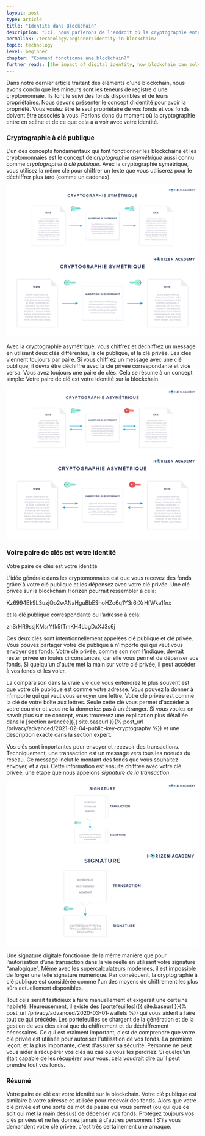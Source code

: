```yaml
---
layout: post
type: article
title: "Identité dans Blockchain"
description: "Ici, nous parlerons de l'endroit où la cryptographie entre en scène et de ce que cela a à voir avec votre identité. Sans identité, il ne peut y avoir de propriété"
permalink: /technology/beginner/identity-in-blockchain/
topic: technology
level: beginner
chapter: "Comment fonctionne une blockchain?"
further_reads: [the_impact_of_digital_identity, how_blockchain_can_solve_identity_management_problems]
---
```


Dans notre dernier article traitant des éléments d'une blockchain, nous avons conclu que les mineurs sont les teneurs de registre d'une cryptomonnaie. Ils font le suivi des fonds disponibles et de leurs propriétaires. Nous devons présenter le concept d’identité pour avoir la propriété. Vous voulez être le seul propriétaire de vos fonds et vos fonds doivent être associés à vous. Parlons donc du moment où la cryptographie entre en scène et de ce que cela a à voir avec votre identité.

### Cryptographie à clé publique

L'un des concepts fondamentaux qui font fonctionner les blockchains et les cryptomonnaies est le concept de _cryptographie asymétrique_ aussi connu comme _cryptographie à clé publique_.
Avec la cryptographie symétrique, vous utilisez la même clé pour chiffrer un texte que vous utiliserez pour le déchiffrer plus tard (comme un cadenas).

![Symmetric in FR](/assets/post_files/technology/beginner/identity-in-blockchain/FR_symmetric_D.jpg)
![Symmetric in FR](/assets/post_files/technology/beginner/identity-in-blockchain/FR_symmetric_M.jpg)

Avec la cryptographie asymétrique, vous chiffrez et déchiffrez un message en utilisant deux clés différentes, la clé publique, et la clé privée. Les clés viennent toujours par paire. Si vous chiffrez un message avec une clé publique, il devra être déchiffré avec la clé privée correspondante et vice versa. Vous avez toujours une paire de clés. Cela se résume à un concept simple: Votre paire de clé est votre identité sur la blockchain.

![Asymmetric in FR](/assets/post_files/technology/beginner/identity-in-blockchain/FR_asymmetric_D.jpg)
![Asymmetric in FR](/assets/post_files/technology/beginner/identity-in-blockchain/FR_asymmetric_M.jpg)

### Votre paire de clés est votre identité

Votre paire de clés est votre identité

L'idée générale dans les cryptomonnaies est que vous recevez des fonds grâce à votre clé publique et les dépensez avec votre clé privée. Une clé privée sur la blockchain Horizen pourrait ressembler à cela:

Kz6994Ek9L3uzjQo2wANaHguBbEShoHZo6q1Y3r6rXrHfWka1fnx

et la clé publique correspondante ou l’adresse à cela:

znSrHR9ssjKMsrYfk5fTmKH4LbgDxXJ3s6j

Ces deux clés sont intentionnellement appelées clé publique et clé privée. Vous pouvez partager votre clé publique à n’importe qui qui veut vous envoyer des fonds. Votre clé privée, comme son nom l’indique, devrait rester privée en toutes circonstances, car elle vous permet de dépenser vos fonds. Si quelqu'un d'autre met la main sur votre clé privée, il peut accéder à vos fonds et les voler.

La comparaison dans la vraie vie que vous entendrez le plus souvent est que votre clé publique est comme votre adresse. Vous pouvez la donner à n'importe qui qui veut vous envoyer une lettre. Votre clé privée est comme la clé de votre boîte aux lettres. Seule cette clé vous permet d'accéder à votre courrier et vous ne la donneriez pas à un étranger. Si vous voulez en savoir plus sur ce concept, vous trouverez une explication plus détaillée dans la [section avancée]({{ site.baseurl }}{% post_url /privacy/advanced/2021-02-04-public-key-cryptography %}) et une description exacte dans la section expert.

Vos clés sont importantes pour envoyer et recevoir des transactions. Techniquement, une transaction est un message vers tous les noeuds du réseau. Ce message inclut le montant des fonds que vous souhaitez envoyer, et à qui. Cette information est ensuite chiffrée avec votre clé privée, une étape que nous appelons _signature de la transaction_.

![Signing in FR](/assets/post_files/technology/beginner/identity-in-blockchain/FR_signing_D.jpg)
![Signing in FR](/assets/post_files/technology/beginner/identity-in-blockchain/FR_signing_M.jpg)

Une signature digitale fonctionne de la même manière que pour l’autorisation d’une transaction dans la vie réelle en utilisant votre signature “analogique”. Même avec les supercalculateurs modernes, il est impossible de forger une telle signature numérique. Par conséquent, la cryptographie à clé publique est considérée comme l'un des moyens de chiffrement les plus sûrs actuellement disponibles.

Tout cela serait fastidieux à faire manuellement et exigerait une certaine habileté. Heureusement, il existe des [portefeuilles]({{ site.baseurl }}{% post_url /privacy/advanced/2020-03-01-wallets %}) qui vous aident à faire tout ce qui précède. Les portefeuilles se chargent de la génération et de la gestion de vos clés ainsi que du chiffrement et du déchiffrement nécessaires. Ce qui est vraiment important, c'est de comprendre que votre clé privée est utilisée pour autoriser l'utilisation de vos fonds. La première leçon, et la plus importante, c'est d'assurer sa sécurité. Personne ne peut vous aider à récupérer vos clés au cas où vous les perdriez. Si quelqu’un était capable de les récupérer pour vous, cela voudrait dire qu’il peut prendre tout vos fonds.

### Résumé

Votre paire de clé est votre identité sur la blockchain. Votre clé publique est similaire à votre adresse et utilisée pour recevoir des fonds. Alors que votre clé privée est une sorte de mot de passe qui vous permet (ou qui que ce soit qui met la main dessus) de dépenser vos fonds. Protégez toujours vos clés privées et ne les donnez jamais à d'autres personnes ! S'ils vous demandent votre clé privée, c'est très certainement une arnaque.

